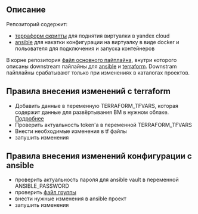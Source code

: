 ## Описание
Репозиторий содержит: 
- [терраформ скрипты](./terraform/) для поднятия виртуалки в yandex cloud
- [ansible](./ansible/) для накатки конфигурации на виртуалку в виде docker и польователя для подключения и запуска контейнеров

В корне репозитория [файл основного пайплайна](./.gitlab-ci.yml), внутри которого описаны downstream пайлайны для [ansible](./ansible/.gitlab-ci.yml) и [terraform](./.gitlab-ci.yml). Downstram пайплайны срабатывают только при изменениях в каталогах проектов.

## Правила внесения изменений с terraform
- Добавить данные в переменную TERRAFORM_TFVARS, которая содержит данные для развёртывания ВМ в нужном облаке. [Подробнее](./terraform/Readme.md#L7)
- Проверить актуальность token'а в переменной TERRAFORM_TFVARS
- Внести необходимые изменения в tf файлы
- запушить изменения

## Правила внесения изменений конфигурации с ansible
- проверить актуальность пароля для ansible vault в переменной ANSIBLE_PASSWORD
- проверить [файл группы](./ansible/group_vars/vm-momo.yml) 
- внести нужные изменения в ansible проект
- запушить изменения